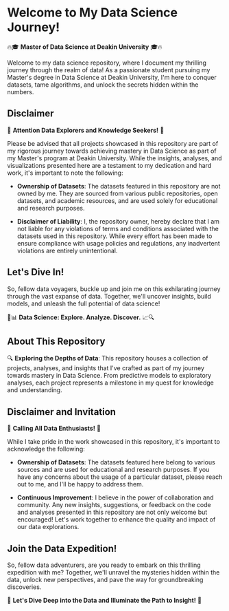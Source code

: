 # Welcome to My Data Science Journey!

🔥🎓 **Master of Data Science at Deakin University** 🎓🔥

Welcome to my data science repository, where I document my thrilling journey through the realm of data! As a passionate student pursuing my Master's degree in Data Science at Deakin University, I'm here to conquer datasets, tame algorithms, and unlock the secrets hidden within the numbers.

## Disclaimer

🚨 **Attention Data Explorers and Knowledge Seekers!** 🚨

Please be advised that all projects showcased in this repository are part of my rigorous journey towards achieving mastery in Data Science as part of my Master's program at Deakin University. While the insights, analyses, and visualizations presented here are a testament to my dedication and hard work, it's important to note the following:

- **Ownership of Datasets**: The datasets featured in this repository are not owned by me. They are sourced from various public repositories, open datasets, and academic resources, and are used solely for educational and research purposes.

- **Disclaimer of Liability**: I, the repository owner, hereby declare that I am not liable for any violations of terms and conditions associated with the datasets used in this repository. While every effort has been made to ensure compliance with usage policies and regulations, any inadvertent violations are entirely unintentional.

## Let's Dive In!

So, fellow data voyagers, buckle up and join me on this exhilarating journey through the vast expanse of data. Together, we'll uncover insights, build models, and unleash the full potential of data science!

🚀📊 **Data Science: Explore. Analyze. Discover.** 📈🔍

## About This Repository

🔍 **Exploring the Depths of Data**: This repository houses a collection of projects, analyses, and insights that I've crafted as part of my journey towards mastery in Data Science. From predictive models to exploratory analyses, each project represents a milestone in my quest for knowledge and understanding.

## Disclaimer and Invitation

📣 **Calling All Data Enthusiasts!** 📣

While I take pride in the work showcased in this repository, it's important to acknowledge the following:

- **Ownership of Datasets**: The datasets featured here belong to various sources and are used for educational and research purposes. If you have any concerns about the usage of a particular dataset, please reach out to me, and I'll be happy to address them.

- **Continuous Improvement**: I believe in the power of collaboration and community. Any new insights, suggestions, or feedback on the code and analyses presented in this repository are not only welcome but encouraged! Let's work together to enhance the quality and impact of our data explorations.

## Join the Data Expedition!

So, fellow data adventurers, are you ready to embark on this thrilling expedition with me? Together, we'll unravel the mysteries hidden within the data, unlock new perspectives, and pave the way for groundbreaking discoveries.

🌟 **Let's Dive Deep into the Data and Illuminate the Path to Insight!** 🌟
